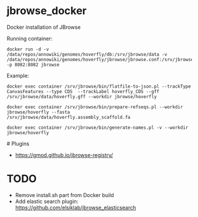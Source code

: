 # jbrowse_docker
Docker installation of JBrowse

Running container:

    docker run -d -v /data/repos/annowiki/genomes/hoverfly/db:/srv/jbrowse/data -v /data/repos/annowiki/genomes/hoverfly/jbrowse/jbrowse.conf:/srv/jbrowse/jbrowse.conf -p 8082:8082 jbrowse

Example:


    docker exec container /srv/jbrowse/bin/flatfile-to-json.pl --trackType CanvasFeatures --type CDS  --trackLabel hoverfly_CDS --gff /srv/jbrowse/data/hoverfly.gff --workdir jbrowse/hoverfly

    docker exec container /srv/jbrowse/bin/prepare-refseqs.pl --workdir jbrowse/hoverfly --fasta /srv/jbrowse/data/hoverfly.assembly_scaffold.fa

    docker exec container /srv/jbrowse/bin/generate-names.pl -v --workdir jbrowse/hoverfly

# Plugins

* https://gmod.github.io/jbrowse-registry/

# TODO

* Remove install.sh part from Docker build
* Add elastic search plugin: https://github.com/elsiklab/jbrowse_elasticsearch
